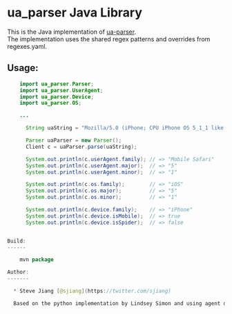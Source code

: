 ua_parser Java Library
======================

This is the Java implementation of [ua-parser](https://github.com/tobie/ua-parser).  
The implementation uses the shared regex patterns and overrides from regexes.yaml.

Usage:
--------
```java
    import ua_parser.Parser;
    import ua_parser.UserAgent;
    import ua_parser.Device;
    import ua_parser.OS;

    ...

      String uaString = "Mozilla/5.0 (iPhone; CPU iPhone OS 5_1_1 like Mac OS X) AppleWebKit/534.46 (KHTML, like Gecko) Version/5.1 Mobile/9B206 Safari/7534.48.3";

      Parser uaParser = new Parser();
      Client c = uaParser.parse(uaString);

      System.out.println(c.userAgent.family); // => "Mobile Safari"
      System.out.println(c.userAgent.major);  // => "5"
      System.out.println(c.userAgent.minor);  // => "1"

      System.out.println(c.os.family);        // => "iOS"
      System.out.println(c.os.major);         // => "5"
      System.out.println(c.os.minor);         // => "1"

      System.out.println(c.device.family);    // => "iPhone"
      System.out.println(c.device.isMobile);  // => true
      System.out.println(c.device.isSpider);  // => false


Build:
------

    mvn package

Author:
-------

  * Steve Jiang [@sjiang](https://twitter.com/sjiang)

  Based on the python implementation by Lindsey Simon and using agent data from BrowserScope
